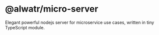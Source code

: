 # @alwatr/micro-server

Elegant powerful nodejs server for microservice use cases, written in tiny TypeScript module.
